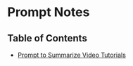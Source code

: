 # Prompt Notes

## Table of Contents

- [Prompt to Summarize Video Tutorials](./summarize-tutorial.md)
